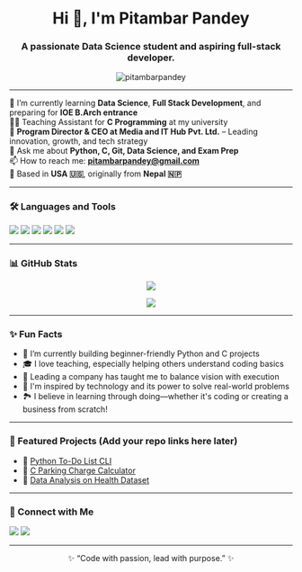 <h1 align="center">Hi 👋, I'm Pitambar Pandey</h1>
<h3 align="center">A passionate Data Science student and aspiring full-stack developer.</h3>

<p align="center">
  <img src="https://komarev.com/ghpvc/?username=pitambarpandey&label=Profile%20views&color=0e75b6&style=flat" alt="pitambarpandey" />
</p>

---

🌱 I’m currently learning **Data Science**, **Full Stack Development**, and preparing for **IOE B.Arch entrance**  
👨‍🏫 Teaching Assistant for **C Programming** at my university  
💼 **Program Director & CEO at Media and IT Hub Pvt. Ltd.** – Leading innovation, growth, and tech strategy  
💬 Ask me about **Python, C, Git, Data Science, and Exam Prep**  
📫 How to reach me: **pitambarpandey@gmail.com**  
📍 Based in **USA 🇺🇸**, originally from **Nepal 🇳🇵**

---

### 🛠️ Languages and Tools

<p>
  <img src="https://img.shields.io/badge/Python-3670A0?style=for-the-badge&logo=python&logoColor=ffdd54" />
  <img src="https://img.shields.io/badge/C-00599C?style=for-the-badge&logo=c&logoColor=white" />
  <img src="https://img.shields.io/badge/HTML-E34F26?style=for-the-badge&logo=html5&logoColor=white" />
  <img src="https://img.shields.io/badge/CSS-1572B6?style=for-the-badge&logo=css3&logoColor=white" />
  <img src="https://img.shields.io/badge/Git-F05032?style=for-the-badge&logo=git&logoColor=white" />
  <img src="https://img.shields.io/badge/VSCODE-007ACC?style=for-the-badge&logo=visual%20studio%20code&logoColor=white" />
</p>

---

### 📊 GitHub Stats

<p align="center">
  <img src="https://github-readme-stats.vercel.app/api?username=pitambarpandey&show_icons=true&theme=radical" />
</p>
<p align="center">
  <img src="https://github-readme-streak-stats.herokuapp.com/?user=pitambarpandey&theme=tokyonight" />
</p>

---

### ✨ Fun Facts

- 🔭 I’m currently building beginner-friendly Python and C projects  
- 🎓 I love teaching, especially helping others understand coding basics  
- 💼 Leading a company has taught me to balance vision with execution  
- 🧠 I'm inspired by technology and its power to solve real-world problems  
- 🏞️ I believe in learning through doing—whether it's coding or creating a business from scratch!  

---

### 📌 Featured Projects (Add your repo links here later)

- 🔹 [Python To-Do List CLI](https://github.com/pitambarpandey/todo-python)
- 🔹 [C Parking Charge Calculator](https://github.com/pitambarpandey/parking-fee-c)
- 🔹 [Data Analysis on Health Dataset](https://github.com/pitambarpandey/health-analysis-ds)

---

### 🔗 Connect with Me

<p>
  <a href="https://www.linkedin.com/in/pitambarpandey/"><img src="https://img.shields.io/badge/-LinkedIn-0077B5?style=for-the-badge&logo=linkedin&logoColor=white" /></a>
  <a href="mailto:pitambarpandey@gmail.com"><img src="https://img.shields.io/badge/-Email-D14836?style=for-the-badge&logo=gmail&logoColor=white" /></a>
</p>

---

<p align="center">✨ “Code with passion, lead with purpose.” ✨</p>
